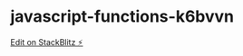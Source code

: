 # javascript-functions-k6bvvn

[Edit on StackBlitz ⚡️](https://stackblitz.com/edit/javascript-functions-k6bvvn)
